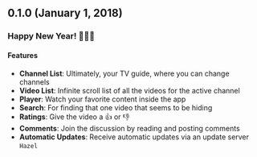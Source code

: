 ## 0.1.0 (January 1, 2018)

### Happy New Year! 🎉🎉🎉

#### Features

- **Channel List**: Ultimately, your TV guide, where you can change channels
- **Video List**: Infinite scroll list of all the videos for the active channel
- **Player**: Watch your favorite content inside the app
- **Search**: For finding that one video that seems to be hiding
- **Ratings**: Give the video a 👍 or 👎
- **Comments**: Join the discussion by reading and posting comments
- **Automatic Updates**: Receive automatic updates via an update server `Hazel`

